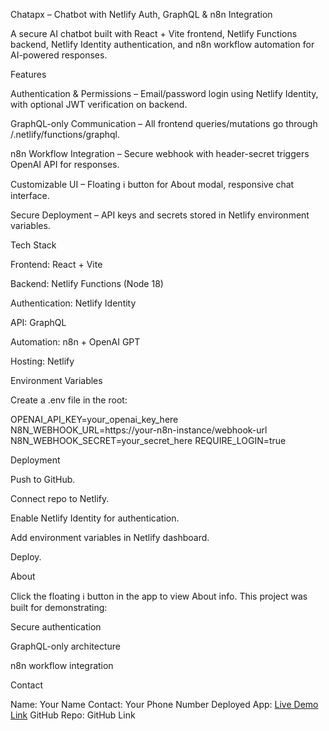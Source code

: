 Chatapx – Chatbot with Netlify Auth, GraphQL & n8n Integration

A secure AI chatbot built with React + Vite frontend, Netlify Functions backend, Netlify Identity authentication, and n8n workflow automation for AI-powered responses.

Features

Authentication & Permissions – Email/password login using Netlify Identity, with optional JWT verification on backend.

GraphQL-only Communication – All frontend queries/mutations go through /.netlify/functions/graphql.

n8n Workflow Integration – Secure webhook with header-secret triggers OpenAI API for responses.

Customizable UI – Floating ℹ button for About modal, responsive chat interface.

Secure Deployment – API keys and secrets stored in Netlify environment variables.

Tech Stack

Frontend: React + Vite

Backend: Netlify Functions (Node 18)

Authentication: Netlify Identity

API: GraphQL

Automation: n8n + OpenAI GPT

Hosting: Netlify

Environment Variables

Create a .env file in the root:

OPENAI_API_KEY=your_openai_key_here
N8N_WEBHOOK_URL=https://your-n8n-instance/webhook-url
N8N_WEBHOOK_SECRET=your_secret_here
REQUIRE_LOGIN=true

Deployment

Push to GitHub.

Connect repo to Netlify.

Enable Netlify Identity for authentication.

Add environment variables in Netlify dashboard.

Deploy.

About

Click the floating ℹ button in the app to view About info.
This project was built for demonstrating:

Secure authentication

GraphQL-only architecture

n8n workflow integration

Contact

Name: Your Name
Contact: Your Phone Number
Deployed App: [Live Demo Link](https://chatapx.netlify.app/)
GitHub Repo: GitHub Link







